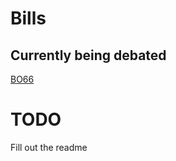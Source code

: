 # Bills

## Currently being debated
[BO66](https://github.com/john-bell-xo/bills/blob/main/Defense%20Expansion%20Act%202021.md)

# TODO
Fill out the readme
